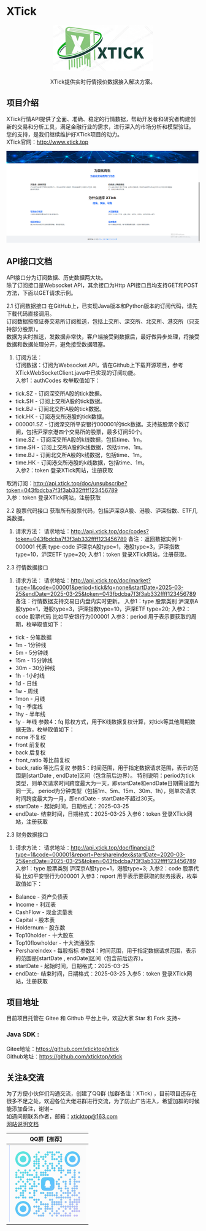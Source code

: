 # XTick

<p align=center>
  <a href="http://www.xtick.top/">
    <img src="./doc/images/xticklogo.png" alt="实时行情报价数据接口" style="width:260px;height:120px">
  </a>
</p>

<p align=center>
   XTick提供实时行情报价数据接入解决方案。
</p>

## 项目介绍

XTick行情API提供了全面、准确、稳定的行情数据，帮助开发者和研究者构建创新的交易和分析工具，满足金融行业的需求，进行深入的市场分析和模型验证。
<br>您的支持，是我们继续维护好XTick项目的动力。<br>
XTick官网：http://www.xtick.top <br>
<p align=center>
  <a href="http://www.xtick.top/">
    <img src="./doc/images/xtick.png" alt="实时行情报价数据接口">
  </a>
</p>

## API接口文档
   API接口分为订阅数据、历史数据两大块。<br>
   除了订阅接口是Websocket API，其余接口为Http API接口且均支持GET和POST方法，下面以GET请求示例。 <br>

2.1 订阅数据接口
   在GitHub上，已实现Java版本和Python版本的订阅代码，请先下载代码直接调用。<br>
   订阅数据按照证券交易所订阅推送，包括上交所、深交所、北交所、港交所（只支持部分股票）。<br>
   数据为实时推送，发数据非常快，客户端接受到数据后，最好做异步处理，将接受数据和数据处理分开，避免接受数据阻塞。<br>
1. 订阅方法：<br>
   订阅数据：订阅为Websocket API，请在Github上下载开源项目，参考XTickWebSocketClient.java中已实现的订阅功能。<br>
   入参1：authCodes 枚举取值如下：
- tick.SZ - 订阅深交所A股的tick数据。
- tick.SH - 订阅上交所A股的tick数据。
- tick.BJ - 订阅北交所A股的tick数据。
- tick.HK - 订阅港交所港股的tick数据。
- 000001.SZ - 订阅深交所平安银行000001的tick数据。支持按股票个数订阅，包括沪深京港四个交易所的股票，最多订阅50个。
- time.SZ - 订阅深交所A股的k线数据，包括time、1m。
- time.SH - 订阅上交所A股的k线数据，包括time、1m。
- time.BJ - 订阅北交所A股的k线数据，包括time、1m。
- time.HK - 订阅港交所港股的k线数据，包括time、1m。<br>
  入参2：token 登录XTick网站，注册获取<br>

取消订阅：http://api.xtick.top/doc/unsubscribe?token=043fbdcba7f3f3ab332ffff123456789 <br>
入参：token 登录XTick网站，注册获取

2.2 股票代码接口
获取所有股票代码，包括沪深京A股、港股、沪深指数、ETF几类数据。
1. 请求方法：
   请求地址：http://api.xtick.top/doc/codes?token=043fbdcba7f3f3ab332ffff123456789
   备注：返回数据实例 1-000001 代表 type-code
   沪深京A股type=1，港股type=3，沪深指数type=10，沪深ETF type=20;
   入参1：token 登录XTick网站，注册获取。

2.3 行情数据接口
1. 请求方法：
   请求地址：http://api.xtick.top/doc/market?type=1&code=000001&period=tick&fq=none&startDate=2025-03-25&endDate=2025-03-25&token=043fbdcba7f3f3ab332ffff123456789
   备注：行情数据支持交易日内盘内实时更新。
   入参1：type 股票类别
   沪深京A股type=1，港股type=3，沪深指数type=10，沪深ETF type=20;
   入参2：code 股票代码
   比如平安银行为000001
   入参3：period 用于表示要获取的周期，枚举取值如下：
- tick - 分笔数据
- 1m - 1分钟线
- 5m - 5分钟线
- 15m - 15分钟线
- 30m - 30分钟线
- 1h - 1小时线
- 1d - 日线
- 1w - 周线
- 1mon - 月线
- 1q - 季度线
- 1hy - 半年线
- 1y - 年线
  参数4：fq 除权方式，用于K线数据复权计算，对tick等其他周期数据无效，枚举取值如下：
- none 不复权
- front 前复权
- back 后复权
- front_ratio 等比前复权
- back_ratio 等比后复权
  参数5：时间范围，用于指定数据请求范围，表示的范围是[startDate , endDate]区间（包含前后边界）。
  特别说明：period为tick类型，则单次请求时间跨度最大为一天，即startDate和endDate日期需设置为同一天。
  period为分钟类型（包括1m、5m、15m、30m、1h），则单次请求时间跨度最大为一月，即endDate - startDate不超过30天。
- startDate - 起始时间，日期格式：2025-03-25
- endDate- 结束时间，日期格式：2025-03-25
  入参6：token 登录XTick网站，注册获取

2.3 财务数据接口
1. 请求方法：
   请求地址：http://api.xtick.top/doc/financial?type=1&code=000001&report=Pershareindex&startDate=2020-03-25&endDate=2025-03-25&token=043fbdcba7f3f3ab332ffff123456789
   入参1：type 股票类别
   沪深京A股type=1，港股type=3;
   入参2：code 股票代码
   比如平安银行为000001
   入参3：report 用于表示要获取的财务报表，枚举取值如下：
- Balance - 资产负债表
- Income - 利润表
- CashFlow - 现金流量表
- Capital - 股本表
- Holdernum - 股东数
- Top10holder - 十大股东
- Top10flowholder - 十大流通股东
- Pershareindex - 每股指标
  参数4：时间范围，用于指定数据请求范围，表示的范围是[startDate , endDate]区间（包含前后边界）。
- startDate - 起始时间，日期格式：2025-03-25
- endDate- 结束时间，日期格式：2025-03-25
  入参5：token 登录XTick网站，注册获取

## 项目地址

目前项目托管在 Gitee 和 Github 平台上中，欢迎大家 Star 和 Fork 支持~ <br>

### Java SDK :

Gitee地址：https://github.com/xticktop/xtick <br>
Github地址：https://github.com/xticktop/xtick <br>

## 关注&交流

为了方便小伙伴们沟通交流，创建了QQ群 (加群备注：XTick)
，目前项目还存在很多不足之处，欢迎各位大佬进群进行交流，为了防止广告进入，希望加群的时候能添加备注，谢谢~<br>
如遇问题联系作者，邮箱：xticktop@163.com <br>
[网站说明文档](https://ccn9lag3l54q.feishu.cn/wiki/ABenwEvDOiShYrkaLAJcFY5gnZf)<br>

| QQ群【推荐】                                                                                  |
|------------------------------------------------------------------------------------------|
| <img src="./doc/images/qqGroup.png" width="200"  height="200" /> |






